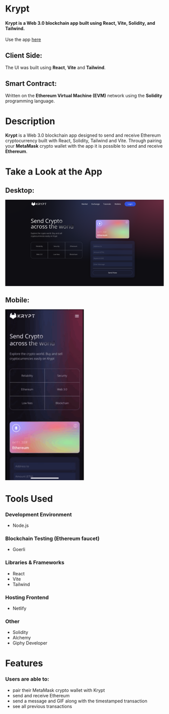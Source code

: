 # Krypt 

#### Krypt is a Web 3.0 blockchain app built using React, Vite, Solidity, and Tailwind.

Use the app [here](https://krypt-transfer-app.netlify.app/)


## Client Side:
The UI was built using **React**, **Vite** and **Tailwind**.

## Smart Contract:
Written on the **Ethereum Virtual Machine (EVM)** network using the **Solidity** programming language.

# Description
**Krypt** is a Web 3.0 blockchain app designed to send and receive Ethereum cryptocurrency built with React, Solidity, Tailwind and Vite. Through pairing your **MetaMask** crypto wallet with the app it is possible to send and receive **Ethereum**. 

# Take a Look at the App



## Desktop:

<kbd>
<img src="readme-images/krypt.png" />
</kbd>




## Mobile:

<kbd>
<img src="readme-images/krypt.gif" width="250"/>
</kbd>

# Tools Used

### Development Environment
* Node.js

### Blockchain Testing (Ethereum faucet)
* Goerli

### Libraries & Frameworks
* React 
* Vite
* Tailwind 

### Hosting Frontend
* Netlify

### Other
* Solidity
* Alchemy
* Giphy Developer

# Features

### Users are able to:

* pair their MetaMask crypto wallet with Krypt
* send and receive Ethereum
* send a message and GIF along with the timestamped transaction
* see all previous transactions

</body>
